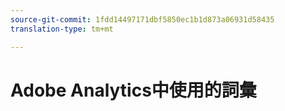 ```yaml
---
source-git-commit: 1fdd14497171dbf5850ec1b1d873a06931d58435
translation-type: tm+mt

---
```

# Adobe Analytics中使用的詞彙
